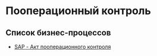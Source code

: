 # Пооперационный контроль

## Список бизнес-процессов

* [SAP - Акт пооперационного контроля](akt-pooperacionnogo-kontrolya.md)
